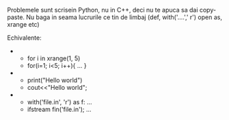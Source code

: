 Problemele sunt scrisein Python, nu in C++, deci nu te apuca sa dai copy-paste.
Nu baga in seama lucrurile ce tin de limbaj (def, with('....',' r') open as, xrange etc)

Echivalente:

- 
    - for i in xrange(1, 5)
    - for(i=1; i<5; i++){
      ...
    }
- 
    - print("Hello world")
    - cout<<"Hello world";
- 
    - with('file.in', 'r') as f:
        ...
    - ifstream fin('file.in');
        ...
  